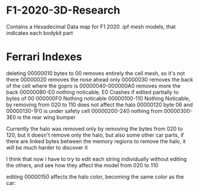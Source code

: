 # F1-2020-3D-Research
Contains a Hexadecimal Data map for F1 2020 .ipf mesh models, that indicates each bodykit part

# Ferrari Indexes

deleting 00000010 bytes to 00 removes entirely the cell mesh, so it's not there
00000020 removes the nose ahead only
00000030 removes the back of the cell where the gopro is
00000040-000000A0 removes more the back
000000B0-E0 nothing noticable, E0 Crashes if edited partially to bytes of 00
000000F0 Nothing noticable
00000100-110 Nothing Noticable, by removing from 020 to 110 does not affect the halo
00000120 byte 06 and 00000130-1F0 is under safety cell
00000200-240 nothing
from 00000300-3E0 is the rear wing bumper

Currently the halo was removed only by removing the bytes from 020 to 120, but it doesn't remove only the halo, but also some other car parts, if there are linked bytes between the memory regions to remove the halo, it will be much harder to discover it

I think that now i have to try to edit each string individually without editing the others, and see how they affect the model from 020 to 110

editing 00000150 affects the halo color, becoming the same color as the car: 

